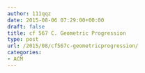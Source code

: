 ```yaml
---
author: 111qqz
date: 2015-08-06 07:29:00+00:00
draft: false
title: cf 567 C. Geometric Progression
type: post
url: /2015/08/cf567c-geometricprogression/
categories:
- ACM
---
```


